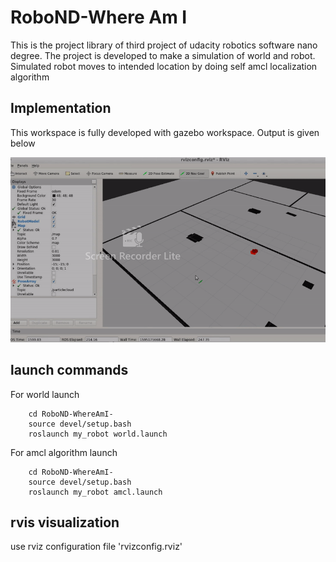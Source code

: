 # RoboND-Where Am I

This is the project library of third project of udacity robotics software nano degree. The project is developed to make a simulation of world and robot. Simulated robot moves to intended location by doing self amcl localization algorithm

## Implementation

This workspace is fully developed with gazebo workspace. Output is given below

![alt text](output/project3.gif)


## launch commands

For world launch

		cd RoboND-WhereAmI-
		source devel/setup.bash
		roslaunch my_robot world.launch
        
For amcl algorithm launch

		cd RoboND-WhereAmI-
		source devel/setup.bash
		roslaunch my_robot amcl.launch
        
## rvis visualization

use rviz configuration file 'rvizconfig.rviz' 
